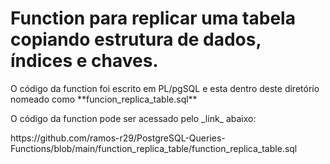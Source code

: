 # Function para replicar uma tabela copiando estrutura de dados, índices e chaves.
<p>O código da function foi escrito em PL/pgSQL e esta dentro deste diretório nomeado como **funcion_replica_table.sql** </p>
<p>O código da function pode ser acessado pelo _link_ abaixo: </p>
https://github.com/ramos-r29/PostgreSQL-Queries-Functions/blob/main/function_replica_table/function_replica_table.sql
